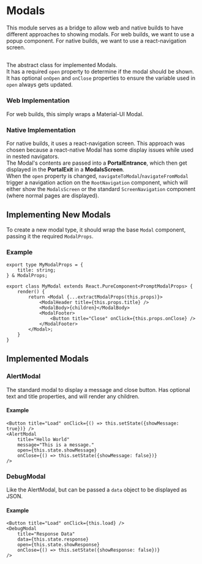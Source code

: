 # Modals
This module serves as a bridge to allow web and native builds to have different approaches to showing modals.
For web builds, we want to use a popup component.
For native builds, we want to use a react-navigation screen.

## <Modal>
The abstract class for implemented Modals.    
It has a required `open` property to determine if the modal should be shown.  
It has optional `onOpen` and `onClose` properties to ensure the variable used in `open` always gets updated.  

### Web Implementation
For web builds, this simply wraps a Material-UI Modal.

### Native Implementation
For native builds, it uses a react-navigation screen. This approach was chosen because a react-native Modal has some display issues while used in nested navigators.  
The Modal's contents are passed into a **PortalEntrance**, which then get displayed in the **PortalExit** in a **ModalsScreen**.  
When the `open` property is changed, `navigateToModal`/`navigateFromModal` trigger a navigation action on the `RootNavigation` component, which will either show the `ModalsScreen` or the standard `ScreenNavigation` component (where normal pages are displayed).

## Implementing New Modals
To create a new modal type, it should wrap the base `Modal` component, passing it the required `ModalProps`.

### Example
```tsx
export type MyModalProps = {
    title: string;
} & ModalProps;

export class MyModal extends React.PureComponent<PromptModalProps> {
    render() {
        return <Modal {...extractModalProps(this.props)}>
            <ModalHeader title={this.props.title} />
            <ModalBody>{children}</ModalBody>
            <ModalFooter>
                <Button title="Close" onClick={this.props.onClose} />
            </ModalFooter>
        </Modal>;
    }
}
```

## Implemented Modals
### AlertModal
The standard modal to display a message and close button.
Has optional text and title properties, and will render any children.

#### Example 
```tsx
<Button title="Load" onClick={() => this.setState({showMessage: true})} />
<AlertModal 
    title="Hello World" 
    message="This is a message." 
    open={this.state.showMessage} 
    onClose={() => this.setState({showMessage: false})} 
/>
```

### DebugModal
Like the AlertModal, but can be passed a `data` object to be displayed as JSON.

#### Example 
```tsx
<Button title="Load" onClick={this.load} />
<DebugModal 
    title="Response Data" 
    data={this.state.response} 
    open={this.state.showResponse} 
    onClose={() => this.setState({showResponse: false})} 
/>
```

